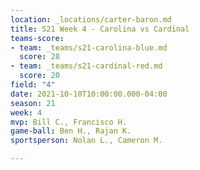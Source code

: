 ```yaml
---
location: _locations/carter-baron.md
title: S21 Week 4 - Carolina vs Cardinal
teams-score:
- team: _teams/s21-carolina-blue.md
  score: 28
- team: _teams/s21-cardinal-red.md
  score: 20
field: "4"
date: 2021-10-10T10:00:00.000-04:00
season: 21
week: 4
mvp: Bill C., Francisco H.
game-ball: Ben H., Rajan K.
sportsperson: Nolan L., Cameron M.

---
```

